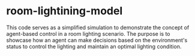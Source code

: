 # room-lightining-model
This code serves as a simplified simulation to demonstrate the concept of agent-based control in a room lighting scenario. The purpose is to showcase how an agent can make decisions based on the environment's status to control the lighting and maintain an optimal lighting condition.
